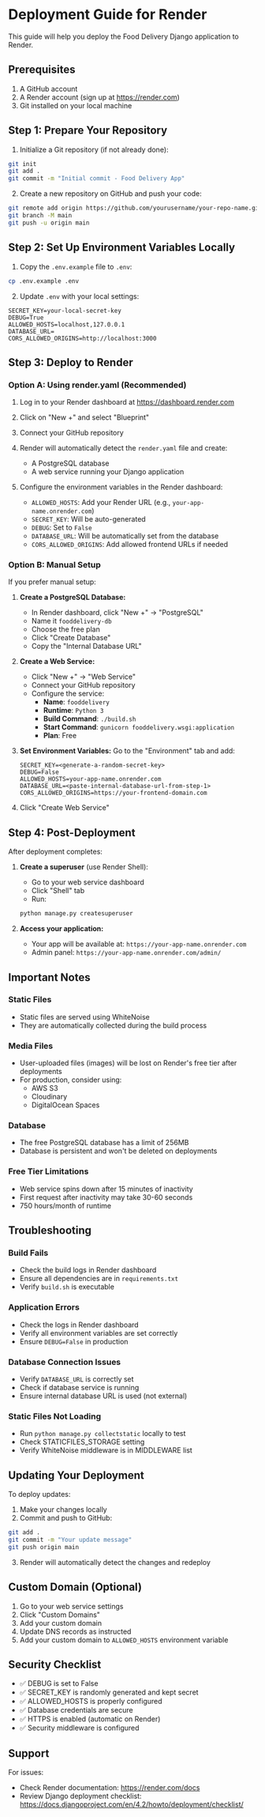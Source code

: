 # Deployment Guide for Render

This guide will help you deploy the Food Delivery Django application to Render.

## Prerequisites

1. A GitHub account
2. A Render account (sign up at https://render.com)
3. Git installed on your local machine

## Step 1: Prepare Your Repository

1. Initialize a Git repository (if not already done):
```bash
git init
git add .
git commit -m "Initial commit - Food Delivery App"
```

2. Create a new repository on GitHub and push your code:
```bash
git remote add origin https://github.com/yourusername/your-repo-name.git
git branch -M main
git push -u origin main
```

## Step 2: Set Up Environment Variables Locally

1. Copy the `.env.example` file to `.env`:
```bash
cp .env.example .env
```

2. Update `.env` with your local settings:
```env
SECRET_KEY=your-local-secret-key
DEBUG=True
ALLOWED_HOSTS=localhost,127.0.0.1
DATABASE_URL=
CORS_ALLOWED_ORIGINS=http://localhost:3000
```

## Step 3: Deploy to Render

### Option A: Using render.yaml (Recommended)

1. Log in to your Render dashboard at https://dashboard.render.com

2. Click on "New +" and select "Blueprint"

3. Connect your GitHub repository

4. Render will automatically detect the `render.yaml` file and create:
   - A PostgreSQL database
   - A web service running your Django application

5. Configure the environment variables in the Render dashboard:
   - `ALLOWED_HOSTS`: Add your Render URL (e.g., `your-app-name.onrender.com`)
   - `SECRET_KEY`: Will be auto-generated
   - `DEBUG`: Set to `False`
   - `DATABASE_URL`: Will be automatically set from the database
   - `CORS_ALLOWED_ORIGINS`: Add allowed frontend URLs if needed

### Option B: Manual Setup

If you prefer manual setup:

1. **Create a PostgreSQL Database:**
   - In Render dashboard, click "New +" → "PostgreSQL"
   - Name it `fooddelivery-db`
   - Choose the free plan
   - Click "Create Database"
   - Copy the "Internal Database URL"

2. **Create a Web Service:**
   - Click "New +" → "Web Service"
   - Connect your GitHub repository
   - Configure the service:
     - **Name**: `fooddelivery`
     - **Runtime**: `Python 3`
     - **Build Command**: `./build.sh`
     - **Start Command**: `gunicorn fooddelivery.wsgi:application`
     - **Plan**: Free

3. **Set Environment Variables:**
   Go to the "Environment" tab and add:
   ```
   SECRET_KEY=<generate-a-random-secret-key>
   DEBUG=False
   ALLOWED_HOSTS=your-app-name.onrender.com
   DATABASE_URL=<paste-internal-database-url-from-step-1>
   CORS_ALLOWED_ORIGINS=https://your-frontend-domain.com
   ```

4. Click "Create Web Service"

## Step 4: Post-Deployment

After deployment completes:

1. **Create a superuser** (use Render Shell):
   - Go to your web service dashboard
   - Click "Shell" tab
   - Run:
   ```bash
   python manage.py createsuperuser
   ```

2. **Access your application:**
   - Your app will be available at: `https://your-app-name.onrender.com`
   - Admin panel: `https://your-app-name.onrender.com/admin/`

## Important Notes

### Static Files
- Static files are served using WhiteNoise
- They are automatically collected during the build process

### Media Files
- User-uploaded files (images) will be lost on Render's free tier after deployments
- For production, consider using:
  - AWS S3
  - Cloudinary
  - DigitalOcean Spaces

### Database
- The free PostgreSQL database has a limit of 256MB
- Database is persistent and won't be deleted on deployments

### Free Tier Limitations
- Web service spins down after 15 minutes of inactivity
- First request after inactivity may take 30-60 seconds
- 750 hours/month of runtime

## Troubleshooting

### Build Fails
- Check the build logs in Render dashboard
- Ensure all dependencies are in `requirements.txt`
- Verify `build.sh` is executable

### Application Errors
- Check the logs in Render dashboard
- Verify all environment variables are set correctly
- Ensure `DEBUG=False` in production

### Database Connection Issues
- Verify `DATABASE_URL` is correctly set
- Check if database service is running
- Ensure internal database URL is used (not external)

### Static Files Not Loading
- Run `python manage.py collectstatic` locally to test
- Check STATICFILES_STORAGE setting
- Verify WhiteNoise middleware is in MIDDLEWARE list

## Updating Your Deployment

To deploy updates:

1. Make your changes locally
2. Commit and push to GitHub:
```bash
git add .
git commit -m "Your update message"
git push origin main
```

3. Render will automatically detect the changes and redeploy

## Custom Domain (Optional)

1. Go to your web service settings
2. Click "Custom Domains"
3. Add your custom domain
4. Update DNS records as instructed
5. Add your custom domain to `ALLOWED_HOSTS` environment variable

## Security Checklist

- ✅ DEBUG is set to False
- ✅ SECRET_KEY is randomly generated and kept secret
- ✅ ALLOWED_HOSTS is properly configured
- ✅ Database credentials are secure
- ✅ HTTPS is enabled (automatic on Render)
- ✅ Security middleware is configured

## Support

For issues:
- Check Render documentation: https://render.com/docs
- Review Django deployment checklist: https://docs.djangoproject.com/en/4.2/howto/deployment/checklist/
